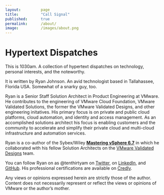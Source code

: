 ```yaml
---
layout:         page
title:          "Call Signal"
published:      true
permalink:      /about/
image:          /images/about.png
---
```


# Hypertext Dispatches

This is 1030am. A collection of hypertext dispatches on technology, personal interests, and the noteworthy.

It is written by Ryan Johnson. An avid technologist based in Tallahassee, Florida USA. Somewhat of a snarky guy, too.

Ryan is a Senior Staff Solution Architect in Product Engineering at VMware. He contributes to the engineering of VMware Cloud Foundation, VMware Validated Solutions, the former the VMware Validated Designs, and other engineering initatives. His primary focus is on private and public cloud platforms, cloud automation, and identity and access management. As an accomplished solutions architect his focus is enabling customers and the community to accelerate and simplify their private cloud and multi-cloud infrastructure and automation services.

Ryan is a co-author of the Sybex/Wiley <strong>[Mastering vSphere 6.7](https://www.amazon.com/Mastering-VMware-vSphere-Nick-Marshall/dp/1119512948)</strong> in which he collaborated with his fellow Solution Architects on the [VMware Validated Designs](http://vmware.com/go/vvd-docs) team.

You can follow Ryan on as @tenthirtyam on [Twitter](https://twitter.com/tenthirtyam), on [LinkedIn](http://linkedin.com/in/tenthirtyam), and [GitHub](http://github.com/tenthirtyam). His professional certifications are available on [Credly](https://www.credly.com/users/tenthirtyam/badges).

Any views or opinions expressed herein are strictly those of the author. Content does not necessarily represent or reflect the views or opinions of VMware or the author’s mother.
